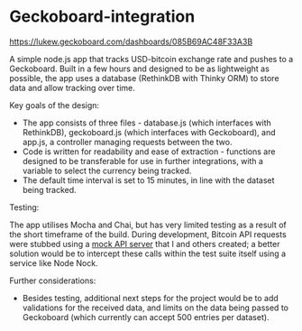 # Geckoboard-integration

https://lukew.geckoboard.com/dashboards/085B69AC48F33A3B

A simple node.js app that tracks USD-bitcoin exchange rate and pushes to a Geckoboard. Built in a few hours and designed to be as lightweight as possible, the app uses a database (RethinkDB with Thinky ORM) to store data and allow tracking over time.

Key goals of the design:

- The app consists of three files - database.js (which interfaces with RethinkDB), geckoboard.js (which interfaces with Geckoboard), and app.js, a controller managing requests between the two.
- Code is written for readability and ease of extraction - functions are designed to be transferable for use in further integrations, with a variable to select the currency being tracked.   
- The default time interval is set to 15 minutes, in line with the dataset being tracked.


Testing:

The app utilises Mocha and Chai, but has very limited testing as a result of the short timeframe of the build. During development, Bitcoin API requests were stubbed using a [mock API server](https://github.com/spyAPI/spyAPI) that I and others created; a better solution would be to intercept these calls within the test suite itself using a service like Node Nock.


Further considerations:

- Besides testing, additional next steps for the project would be to add validations for the received data, and limits on the data being passed to Geckoboard (which currently can accept 500 entries per dataset).
